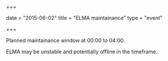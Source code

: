 +++

date = "2015-06-02"
title = "ELMA maintainance"
type = "event"

+++

Planned maintainance window at 00:00 to 04:00.

ELMA may be unstable and potentially offline in the timeframe.